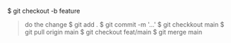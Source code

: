 $ git checkout -b feature
> do the change
$ git add .
$ git commit -m '...'
$ git checkkout main
$ git pull origin main
$ git checkout feat/main
$ git merge main
